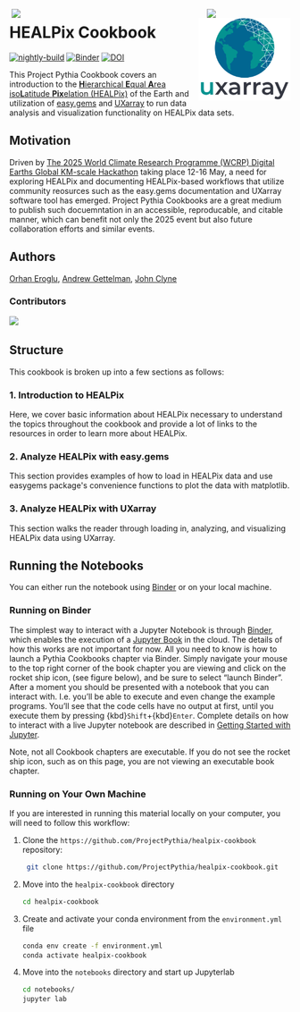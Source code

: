 <p align="center">
  <img style="float: right;" src="https://healpix.sourceforge.io/images/gorski_f1.jpg" width="150" />
  <img style="float: right;" src="https://easy.gems.dkrz.de/_static/gems.png" width="350" />
  <img style="float: right;" src="https://raw.githubusercontent.com/UXARRAY/uxarray/a6aa6294975f189e8c36dd3d14da745526e53e06/docs/_static/images/logos/uxarray_logo_v_dark.svg" width="165" />
</p>

# HEALPix Cookbook

[![nightly-build](https://github.com/ProjectPythia/healpix-cookbook/actions/workflows/nightly-build.yaml/badge.svg)](https://github.com/ProjectPythia/healpix-cookbook/actions/workflows/nightly-build.yaml)
[![Binder](https://binder.projectpythia.org/badge_logo.svg)](https://binder.projectpythia.org/v2/gh/ProjectPythia/healpix-cookbook/main?labpath=notebooks)
[![DOI](https://zenodo.org/badge/475509405.svg)](https://zenodo.org/badge/latestdoi/475509405)

This Project Pythia Cookbook covers an introduction to the [**H**ierarchical **E**qual **A**rea iso**L**atitude **Pix**elation (HEALPix)](https://healpix.sourceforge.io/) of the Earth and utilization of 
[easy.gems](https://easy.gems.dkrz.de/index.html#) and [UXarray](https://uxarray.readthedocs.io/) to run data analysis and visualization functionality on HEALPix data sets.

## Motivation

Driven by [The 2025 World Climate Research Programme (WCRP) Digital Earths Global KM-scale Hackathon](https://www.wcrp-esmo.org/activities/wcrp-global-km-scale-hackathon-2025) taking place 12-16 May, a need 
for exploring HEALPix and documenting HEALPix-based workflows that utilize community reosurces such as the easy.gems documentation and UXarray software tool has emerged. Project Pythia Cookbooks are a great 
medium to publish such docuemntation in an accessible, reproducable, and citable manner, which can benefit not only the 2025 event but also future collaboration efforts and similar events.

## Authors

[Orhan Eroglu](https://github.com/erogluorhan), [Andrew Gettelman](https://github.com/andrewgettelman), [John Clyne](https://github.com/clyne)

### Contributors

<a href="https://github.com/ProjectPythia/healpix-cookbook/graphs/contributors">
  <img src="https://contrib.rocks/image?repo=ProjectPythia/healpix-cookbook" />
</a>

## Structure

This cookbook is broken up into a few sections as follows:

### 1. Introduction to HEALPix

Here, we cover basic information about HEALPix necessary to understand the topics throughout the cookbook 
and provide a lot of links to the resources in order to learn more about HEALPix. 

### 2. Analyze HEALPix with easy.gems

This section provides examples of how to load in HEALPix data and use easygems package's convenience functions 
to plot the data with matplotlib.

### 3. Analyze HEALPix with UXarray

This section walks the reader through loading in, analyzing, and visualizing HEALPix data using UXarray.

## Running the Notebooks

You can either run the notebook using [Binder](https://binder.projectpythia.org/) or on your local machine.

### Running on Binder

The simplest way to interact with a Jupyter Notebook is through
[Binder](https://binder.projectpythia.org/), which enables the execution of a
[Jupyter Book](https://jupyterbook.org) in the cloud. The details of how this works are not
important for now. All you need to know is how to launch a Pythia
Cookbooks chapter via Binder. Simply navigate your mouse to
the top right corner of the book chapter you are viewing and click
on the rocket ship icon, (see figure below), and be sure to select
“launch Binder”. After a moment you should be presented with a
notebook that you can interact with. I.e. you’ll be able to execute
and even change the example programs. You’ll see that the code cells
have no output at first, until you execute them by pressing
{kbd}`Shift`\+{kbd}`Enter`. Complete details on how to interact with
a live Jupyter notebook are described in [Getting Started with
Jupyter](https://foundations.projectpythia.org/foundations/getting-started-jupyter.html).

Note, not all Cookbook chapters are executable. If you do not see
the rocket ship icon, such as on this page, you are not viewing an
executable book chapter.


### Running on Your Own Machine

If you are interested in running this material locally on your computer, you will need to follow this workflow:

1. Clone the `https://github.com/ProjectPythia/healpix-cookbook` repository:

   ```bash
    git clone https://github.com/ProjectPythia/healpix-cookbook.git
   ```

1. Move into the `healpix-cookbook` directory
   ```bash
   cd healpix-cookbook
   ```
1. Create and activate your conda environment from the `environment.yml` file
   ```bash
   conda env create -f environment.yml
   conda activate healpix-cookbook
   ```
1. Move into the `notebooks` directory and start up Jupyterlab
   ```bash
   cd notebooks/
   jupyter lab
   ```
